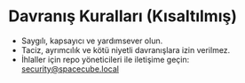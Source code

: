 # Davranış Kuralları (Kısaltılmış)
- Saygılı, kapsayıcı ve yardımsever olun.
- Taciz, ayrımcılık ve kötü niyetli davranışlara izin verilmez.
- İhlaller için repo yöneticileri ile iletişime geçin: security@spacecube.local

